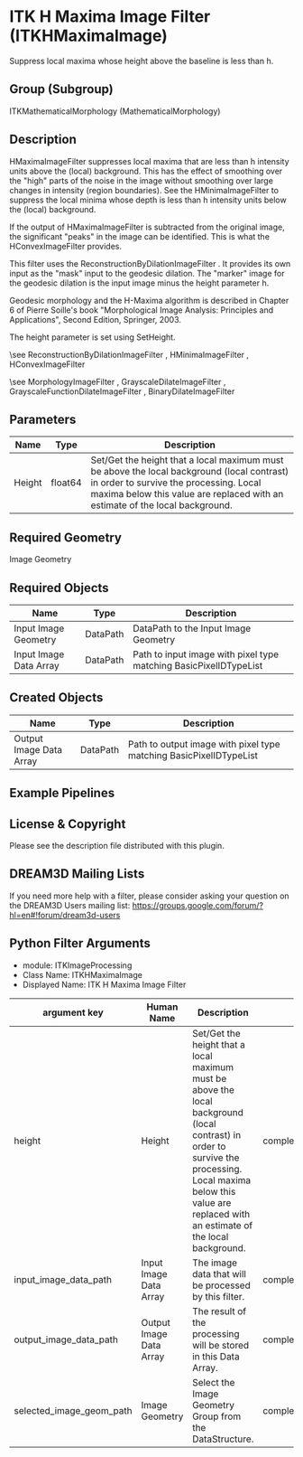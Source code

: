 # ITK H Maxima Image Filter (ITKHMaximaImage)

Suppress local maxima whose height above the baseline is less than h.

## Group (Subgroup)

ITKMathematicalMorphology (MathematicalMorphology)

## Description

HMaximaImageFilter suppresses local maxima that are less than h intensity units above the (local) background. This has the effect of smoothing over the "high" parts of the noise in the image without smoothing over large changes in intensity (region boundaries). See the HMinimaImageFilter to suppress the local minima whose depth is less than h intensity units below the (local) background.

If the output of HMaximaImageFilter is subtracted from the original image, the significant "peaks" in the image can be identified. This is what the HConvexImageFilter provides.

This filter uses the ReconstructionByDilationImageFilter . It provides its own input as the "mask" input to the geodesic dilation. The "marker" image for the geodesic dilation is the input image minus the height parameter h.

Geodesic morphology and the H-Maxima algorithm is described in Chapter 6 of Pierre Soille's book "Morphological Image Analysis:
Principles and Applications", Second Edition, Springer, 2003.

The height parameter is set using SetHeight.

\see ReconstructionByDilationImageFilter , HMinimaImageFilter , HConvexImageFilter 


\see MorphologyImageFilter , GrayscaleDilateImageFilter , GrayscaleFunctionDilateImageFilter , BinaryDilateImageFilter

## Parameters

| Name | Type | Description |
|------|------|-------------|
| Height | float64 | Set/Get the height that a local maximum must be above the local background (local contrast) in order to survive the processing. Local maxima below this value are replaced with an estimate of the local background. |

## Required Geometry

Image Geometry

## Required Objects

| Name |Type | Description |
|-----|------|-------------|
| Input Image Geometry | DataPath | DataPath to the Input Image Geometry |
| Input Image Data Array | DataPath | Path to input image with pixel type matching BasicPixelIDTypeList |

## Created Objects

| Name |Type | Description |
|-----|------|-------------|
| Output Image Data Array | DataPath | Path to output image with pixel type matching BasicPixelIDTypeList |

## Example Pipelines


## License & Copyright

Please see the description file distributed with this plugin.


## DREAM3D Mailing Lists

If you need more help with a filter, please consider asking your question on the DREAM3D Users mailing list:
https://groups.google.com/forum/?hl=en#!forum/dream3d-users




## Python Filter Arguments

+ module: ITKImageProcessing
+ Class Name: ITKHMaximaImage
+ Displayed Name: ITK H Maxima Image Filter

| argument key | Human Name | Description | Parameter Type |
|--------------|------------|-------------|----------------|
| height | Height | Set/Get the height that a local maximum must be above the local background (local contrast) in order to survive the processing. Local maxima below this value are replaced with an estimate of the local background. | complex.Float64Parameter |
| input_image_data_path | Input Image Data Array | The image data that will be processed by this filter. | complex.ArraySelectionParameter |
| output_image_data_path | Output Image Data Array | The result of the processing will be stored in this Data Array. | complex.DataObjectNameParameter |
| selected_image_geom_path | Image Geometry | Select the Image Geometry Group from the DataStructure. | complex.GeometrySelectionParameter |

